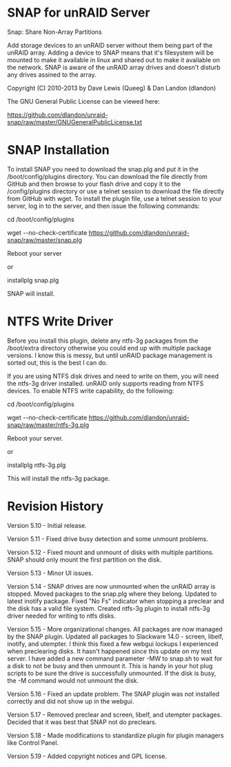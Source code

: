 SNAP for unRAID Server
======================

Snap: Share Non-Array Partitions 

Add storage devices to an unRAID server without them being part of the unRAID array. Adding a device to SNAP means that it's filesystem will be mounted to make it available in linux and shared out to make it available on the network. SNAP is aware of the unRAID array drives and doesn't disturb any drives assined to the array. 

Copyright (C) 2010-2013 by Dave Lewis (Queeg) & Dan Landon (dlandon)

The GNU General Public License can be viewed here:

https://github.com/dlandon/unraid-snap/raw/master/GNUGeneralPublicLicense.txt

SNAP Installation
=================

To install SNAP you need to download the snap.plg and put it in the /boot/config/plugins directory.  You can download the file directly from GitHub and then browse to your flash drive and copy it to the /config/plugins directory or use a telnet session to download the file directly from GitHub with wget.  To install the plugin file, use a telnet session to your server, log in to the server, and then issue the following commands:

cd /boot/config/plugins

wget --no-check-certificate https://github.com/dlandon/unraid-snap/raw/master/snap.plg

Reboot your server

or

installplg snap.plg

SNAP will install.


NTFS Write Driver
=================

Before you install this plugin, delete any ntfs-3g packages from the /boot/extra directory otherwise you could end up with multiple package versions.  I know this is messy, but until unRAID package management is sorted out, this is the best I can do.

If you are using NTFS disk drives and need to write on them, you will need the ntfs-3g driver installed.  unRAID only supports reading from NTFS devices.  To enable NTFS write capability, do the following:

cd /boot/config/plugins

wget --no-check-certificate https://github.com/dlandon/unraid-snap/raw/master/ntfs-3g.plg

Reboot your server.

or

installplg ntfs-3g.plg

This will install the ntfs-3g package.


Revision History
================

Version 5.10 - Initial release.

Version 5.11 - Fixed drive busy detection and some unmount problems.

Version 5.12 - Fixed mount and unmount of disks with multiple partitions. SNAP should only mount the first partition on the disk.

Version 5.13 - Minor UI issues.

Version 5.14 - SNAP drives are now unmounted when the unRAID array is stopped.  Moved packages to the snap.plg where they belong.  Updated to latest inotify package.  Fixed "No Fs" indicator when stopping a preclear and the disk has a valid file system.  Created ntfs-3g plugin to install ntfs-3g driver needed for writing to ntfs disks.

Version 5.15 - More organizational changes.  All packages are now managed by the SNAP plugin.  Updated all packages to Slackware 14.0 - screen, libelf, inotify, and utempter.  I think this fixed a few webgui lockups I experienced when preclearing disks.  It hasn't happened since this update on my test server.  I have added a new command parameter -MW to snap.sh to wait for a disk to not be busy and then unmount it.  This is handy in your hot plug scripts to be sure the drive is successfully unmounted.  If the disk is busy, the -M command would not unmount the disk.

Version 5.16 - Fixed an update problem.  The SNAP plugin was not installed correctly and did not show up in the webgui.

Version 5.17 - Removed preclear and screen, libelf, and utempter packages.  Decided that it was best that SNAP not do preclears.

Version 5.18 - Made modifications to standardize plugin for plugin managers like Control Panel.

Version 5.19 - Added copyright notices and GPL license.
